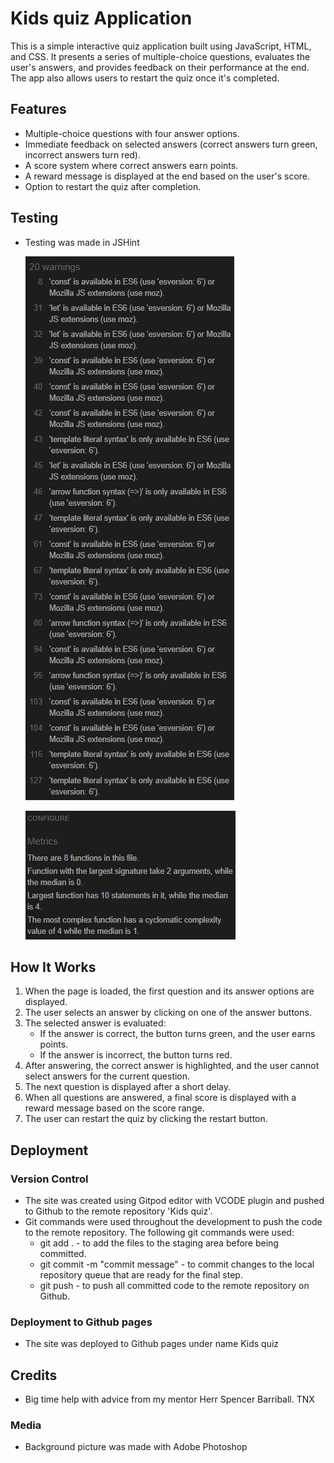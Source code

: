 # Kids quiz Application

This is a simple interactive quiz application built using JavaScript, HTML, and CSS. It presents a series of multiple-choice questions, evaluates the user's answers, and provides feedback on their performance at the end. The app also allows users to restart the quiz once it's completed.

## Features

- Multiple-choice questions with four answer options.
- Immediate feedback on selected answers (correct answers turn green, incorrect answers turn red).
- A score system where correct answers earn points.
- A reward message is displayed at the end based on the user's score.
- Option to restart the quiz after completion.

## Testing

- Testing was made in JSHint

  ![Image of JS Hint Metrics](assets/images/JSHint1.png)

  ![Image of JS Hint Metrics](assets/images/JSHint.png)  

## How It Works

1. When the page is loaded, the first question and its answer options are displayed.
2. The user selects an answer by clicking on one of the answer buttons.
3. The selected answer is evaluated:
   - If the answer is correct, the button turns green, and the user earns points.
   - If the answer is incorrect, the button turns red.
4. After answering, the correct answer is highlighted, and the user cannot select answers for the current question.
5. The next question is displayed after a short delay.
6. When all questions are answered, a final score is displayed with a reward message based on the score range.
7. The user can restart the quiz by clicking the restart button.

## Deployment

### Version Control

- The site was created using Gitpod editor with VCODE plugin and pushed to Github to the remote repository 'Kids quiz'.
- Git commands were used throughout the development to push the code to the remote repository. The following git commands were used:
  - git add . - to add the files to the staging area before being committed.
  - git commit -m "commit message" - to commit changes to the local repository queue that are ready for the final step.
  - git push - to push all committed code to the remote repository on Github.

### Deployment to Github pages

- The site was deployed to Github pages under name Kids quiz

## Credits

- Big time help with advice from my mentor Herr Spencer Barriball. TNX

### Media

- Background picture was made with Adobe Photoshop
